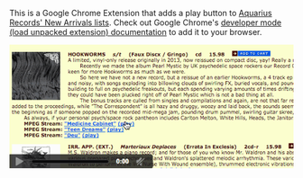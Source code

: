 This is a Google Chrome Extension that adds a play button to [Aquarius Records' New Arrivals lists](http://aquariusrecords.org/cat/newest.html). Check out Google Chrome's [developer mode (load unpacked extension) documentation](https://developer.chrome.com/extensions/getstarted#unpacked) to add it to your browser.

![Using the extension](usage.gif)
